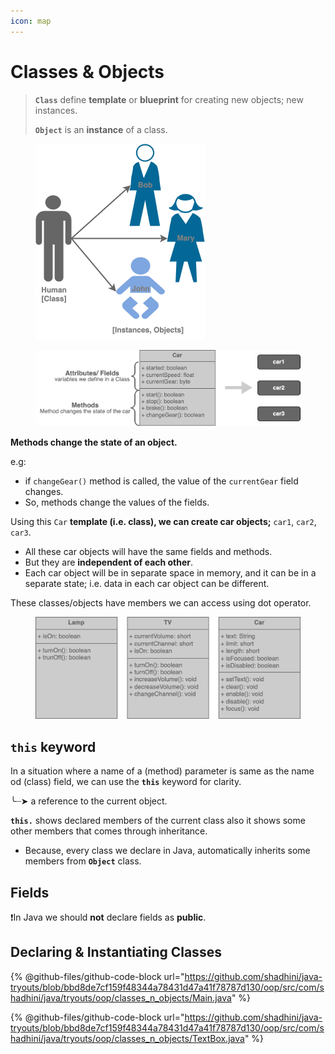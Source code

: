 ```yaml
---
icon: map
---
```


# Classes & Objects

> **`Class`** define **template** or **blueprint** for creating new objects; new instances.
>
> **`Object`** is an **instance** of a class.

<figure><img src="../.gitbook/assets/java-class_n_objects2.png" alt="" width="271"><figcaption></figcaption></figure>



<figure><img src="../.gitbook/assets/java-car.png" alt=""><figcaption></figcaption></figure>

**Methods change the state of an object.**

&#x20;   e.g:

* if `changeGear()` method is called, the value of the `currentGear` field changes.
* So, methods change the values of the fields.

Using this `Car` **template (i.e. class), we can create car objects;** `car1`, `car2`, `car3`.

* All these car objects will have the same fields and methods.
* But they are **independent of each other**.
* Each car object will be in separate space in memory, and it can be in a separate state; i.e. data in each car object can be different.



These classes/objects have members we can access using dot operator.

<figure><img src="../.gitbook/assets/java-classes-uml.png" alt=""><figcaption></figcaption></figure>

## `this` keyword

In a situation where a name of a (method) parameter is same as the name od (class) field, we can use the **`this`** keyword for clarity.

╰┈➤ a reference to the current object.

**`this.`** shows declared members of the current class also it shows some other members that comes through inheritance.&#x20;

* Because, every class we declare in Java, automatically inherits some members from **`Object`** class.



## Fields

❗In Java we should **not** declare fields as **public**.



## Declaring & Instantiating Classes



{% @github-files/github-code-block url="https://github.com/shadhini/java-tryouts/blob/bbd8de7cf159f48344a78431d47a41f78787d130/oop/src/com/shadhini/java/tryouts/oop/classes_n_objects/Main.java" %}



{% @github-files/github-code-block url="https://github.com/shadhini/java-tryouts/blob/bbd8de7cf159f48344a78431d47a41f78787d130/oop/src/com/shadhini/java/tryouts/oop/classes_n_objects/TextBox.java" %}

